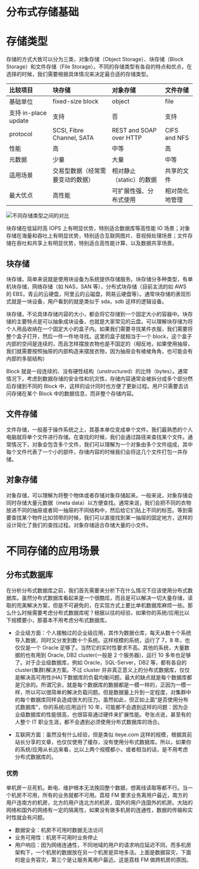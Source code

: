 # 分布式存储基础

# 存储类型

存储的方式大致可以分为三类，对象存储（Object Storage）、块存储（Block Storage）和文件存储（File Storage）。不同的存储类型有各自的特点和优点，在选择的时候，我们需要根据具体情况来决定最合适的存储类型。

| 比较项目             | 块存储                           | 对象存储                 | 文件存储       |
| :------------------- | :------------------------------- | :----------------------- | :------------- |
| 基础单位             | fixed-size block                 | object                   | file           |
| 支持 in-place update | 支持                             | 否                       | 支持           |
| protocol             | SCSI, Fibre Channel, SATA        | REST and SOAP over HTTP  | CIFS and NFS   |
| 性能                 | 高                               | 中等                     | 高             |
| 元数据               | 少量                             | 大量                     | 中等           |
| 适用场景             | 交易型数据（经常需要变动的数据） | 相对静止（static）的数据 | 共享的文件     |
| 最大优点             | 高性能                           | 可扩展性强、分布式使用   | 相对简化地管理 |

![不同存储类型之间的对比](https://i.postimg.cc/HjDzqrVt/image.png)

块存储在低延时高 IOPS 上有明显优势，特别适合数据库等高性能 IO 场景；对象存储在海量和吞吐上有明显优势，特别适合互联网图片、音视频处理场景；文件存储在吞吐和共享上有明显优势，特别适合高性能计算、以及数据共享场景。

## 块存储

块存储，简单来说就是使用块设备为系统提供存储服务。块存储分多种类型，有单机块存储，网络存储（如 NAS，SAN 等），分布式块存储（目前主流的如 AWS 的 EBS，青云的云硬盘，阿里云的云磁盘，网易云硬盘等）。通常块存储的表现形式就是一块设备，用户看到的就是类似于 sda，sdb 这样的逻辑设备。

块存储，不论具体存储内容的大小，都会将它存储到一个固定大小的容器中。块存储的主要特点是可以抽象成块设备，也就是大家常见的云盘。可以理解块存储为将个人用品收纳在一个固定大小的盒子内。如果我们需要寻找某件衣服，我们需要将整个盒子打开，然后一件一件地寻找。这里的盒子就相当于一个 block，这个盒子内部的空间是连续的，而且怎样摆放衣物也是不固定的（相反地，如果使用抽屉，我们就需要按照抽屉的内部构造来摆放衣物，因为抽屉会有棱棱角角，也可能会有内部的多层结构）

Block 就是一段连续的、没有硬性结构（unstructured）的比特（bytes）。通常情况下，考虑到数据存储的安全性和抗灾性，存储内容通常会被拆分成多个部分然后存储到不同的 Block 中，这样的设计同时也方便了更新过程。用户只需要去访问存储在某个 Block 中的数据信息，而非整个存储内容。

## 文件存储

文件存储，一般基于操作系统之上，其基本单位变成单个文件。我们最熟悉的个人电脑就将单个文件进行存储。在查找的时候，我们会通过路径来查找某个文件。通常情况下，对象会包含多个文件，我们可以理解为一个对象由多个文件组成，其中每个文件代表了一个小的部件，存储内容的时候我们会将这几个文件打包一并存储。

## 对象存储

对象存储，可以理解为将整个物体或者存储对象存储起来。一般来说，对象存储会同时存储大量元数据（meta data）以方便查找。通常来说，我们会把不同的衣物放进不同的抽屉或者同一抽屉的不同结构中，然后给它们贴上不同的标签。等到需要查找某个物件比如领带的时候，我们可以直接找到某一抽屉的固定地方，这样的设计简化了我们的查找过程。对象存储适合存储大量的小文件。

# 不同存储的应用场景

## 分布式数据库

在分析分布式数据库之前，我们首先需要来分析下在什么情况下应该使用分布式数据库。虽然分布式数据库看起来是一个很酷炫，而且是可以解决一切大量存储，读取的完美解决方案，但是不可避免的，在实现方式上要比单机数据库麻烦一些。那么什么时候需要考虑分布式数据库呢？根据以往的经验，如果你的系统/应用比以下规模要小，那基本不用考虑分布式数据库。

- 企业级方面：个人接触过的企业级应用，其作为数据仓库，每天从数十个系统导入数据，同时又分发到数十个系统。这样规模的系统，运行了 7，8 年，也仅仅是一个 Oracle 足够了。当然它的实时性要求不高。其他的系统，大量数据的也有用到 Oracle, DB2 cluster(一般是 2 个服务器)，运行 10 多年也足够了。对于企业级数据库，例如 Oracle，SQL-Server，DB2 等，都有各自的 cluster(集群)解决方案。不过 cluster 并非真正意义上的分布式数据库，仅仅是解决高可用性(HA)下数据库的负载均衡问题。最大的缺点就是每个数据库都是冗余的。所谓冗余，就是每个数据库的数据都是一模一样的，正因为一模一样，所以可以很简单的解决负载问题。但是数据量上升到一定程度，对集群中的每个数据库同样会造成很大的压力。虽然如此，但正如上面“是否使用分布式数据库”，你的系统/应用运行 10 年，可能都不会遇到这样的问题：因为企业级数据库的性能很高，也很容易通过硬件来扩展性能。夸张点说，甚至有的人整个 IT 职业生涯，都不会遇到必须使用分布式数据库的场合。

- 互联网方面：虽然没有什么经验，但是类似 iteye.com 这样的规模，根据其前站长分享的文章，也仅仅使用了缓存，没有使用分布式数据库。所以，如果你的系统/应用从长远来看，比以上两个规模都小，或者相当的话，是不用考虑分布式数据库的。

### 优势

单机房一旦死机，断电、维护根本无法挽回整个数据，想离线读取等都不行。当一个机房不可用，所有的业务就都不可用。荔枝 FM 要求业务离用户最近，南方的用户连南方的机房，北方的用户连北方的机房，国外的用户连国外的机房。大陆的网络和国外的网络有一定的隔离性，如果没有做多机房的连通性，数据的传输和实时性就会有问题。

- 数据安全：机房不可用时数据无法访问
- 业务可用性：机房不可用时业务停止
- 用户响应：因为网络连通性，不同地域的用户的请求响应延迟不同，而多机房架构下，一个机房的数据放在另一个机房是异地多活。上面是数据容灾，下面的是业务容灾，第三个是让服务离用户最近。这是荔枝 FM 做跨机房的原因。
